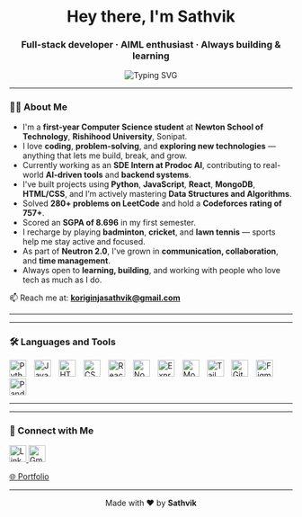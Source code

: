
<h1 align="center">Hey there, I'm Sathvik</h1>
<h3 align="center">Full-stack developer · AIML enthusiast · Always building & learning</h3>

<p align="center">
  <img src="https://readme-typing-svg.herokuapp.com?font=Fira+Code&size=22&duration=4000&pause=1000&color=00C7FF&width=435&lines=Full-stack+Developer;AIML+Enthusiast;Always+learning+something+new!" alt="Typing SVG" />
</p>

---
### 🧑‍💻 About Me

- I'm a **first-year Computer Science student** at **Newton School of Technology**, **Rishihood University**, Sonipat.
- I love **coding**, **problem-solving**, and **exploring new technologies** — anything that lets me build, break, and grow.
- Currently working as an **SDE Intern at Prodoc AI**, contributing to real-world **AI-driven tools** and **backend systems**.
- I've built projects using **Python**, **JavaScript**, **React**, **MongoDB**, **HTML/CSS**, and I’m actively mastering **Data Structures and Algorithms**.
- Solved **280+ problems on LeetCode** and hold a **Codeforces rating of 757+**.
- Scored an **SGPA of 8.696** in my first semester.
- I recharge by playing **badminton**, **cricket**, and **lawn tennis** — sports help me stay active and focused.
- As part of **Neutron 2.0**, I've grown in **communication, collaboration**, and **time management**.
- Always open to **learning, building**, and working with people who love tech as much as I do.

📫 Reach me at: **koriginjasathvik@gmail.com**

---

---

### 🛠️ Languages and Tools
<p align="left">
  <img src="https://cdn.jsdelivr.net/gh/devicons/devicon/icons/python/python-original.svg" height="30" alt="Python" style="margin-right:10px;"/>
  <img src="https://cdn.jsdelivr.net/gh/devicons/devicon/icons/javascript/javascript-original.svg" height="30" alt="JavaScript" style="margin-right:10px;"/>
  <img src="https://cdn.jsdelivr.net/gh/devicons/devicon/icons/html5/html5-original.svg" height="30" alt="HTML5" style="margin-right:10px;"/>
  <img src="https://cdn.jsdelivr.net/gh/devicons/devicon/icons/css3/css3-original.svg" height="30" alt="CSS3" style="margin-right:10px;"/>
  <img src="https://cdn.jsdelivr.net/gh/devicons/devicon/icons/react/react-original.svg" height="30" alt="React" style="margin-right:10px;"/>
  <img src="https://cdn.jsdelivr.net/gh/devicons/devicon/icons/nodejs/nodejs-original.svg" height="30" alt="Node.js" style="margin-right:10px;"/>
  <img src="https://cdn.jsdelivr.net/gh/devicons/devicon/icons/express/express-original.svg" height="30" alt="Express.js" style="margin-right:10px;"/>
  <img src="https://cdn.jsdelivr.net/gh/devicons/devicon/icons/mongodb/mongodb-original.svg" height="30" alt="MongoDB" style="margin-right:10px;"/>
  <img src="https://img.icons8.com/color/48/000000/tailwindcss.png" height="30" alt="Tailwind CSS" style="margin-right:10px;"/>
  <img src="https://cdn.jsdelivr.net/gh/devicons/devicon/icons/git/git-original.svg" height="30" alt="Git" style="margin-right:10px;"/>
  <img src="https://cdn.jsdelivr.net/gh/devicons/devicon/icons/figma/figma-original.svg" height="30" alt="Figma" style="margin-right:10px;"/>
  <img src="https://cdn.jsdelivr.net/gh/devicons/devicon/icons/pandas/pandas-original.svg" height="30" alt="Pandas"/>
</p>


---

---

### 🔗 Connect with Me

<p align="left">
  <a href="https://www.linkedin.com/in/sathvik-koriginja-846b1631a/" target="_blank">
    <img src="https://cdn.jsdelivr.net/gh/devicons/devicon/icons/linkedin/linkedin-original.svg" height="30" alt="LinkedIn" />
  </a>
  <a href="mailto:koriginjasathvik@gmail.com">
    <img src="https://img.icons8.com/color/48/000000/gmail--v1.png" height="30" alt="Gmail"/>
  </a>
  <div></div>
  <a href="https://sathviks-portfolio.vercel.app" target="_blank">
    🌐 Portfolio
  </a>
</p>

---

<p align="center">
  Made with ❤️ by <strong>Sathvik</strong>
</p>
